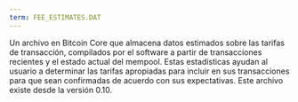 ```yaml
---
term: FEE_ESTIMATES.DAT
---
```


Un archivo en Bitcoin Core que almacena datos estimados sobre las tarifas de transacción, compilados por el software a partir de transacciones recientes y el estado actual del mempool. Estas estadísticas ayudan al usuario a determinar las tarifas apropiadas para incluir en sus transacciones para que sean confirmadas de acuerdo con sus expectativas. Este archivo existe desde la versión 0.10.